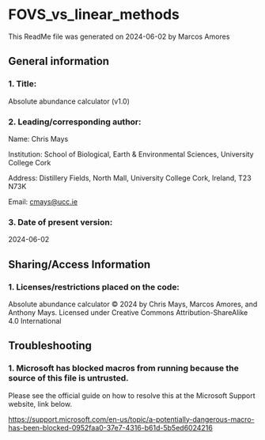 # FOVS_vs_linear_methods
This ReadMe file was generated on 2024-06-02 by Marcos Amores

## General information

### 1. Title:
   
  Absolute abundance calculator (v1.0)

### 2. Leading/corresponding author:
   
  Name: Chris Mays

  Institution: School of Biological, Earth & Environmental Sciences, University College Cork
  
  Address: Distillery Fields, North Mall, University College Cork, Ireland, T23 N73K
  
  Email: cmays@ucc.ie

### 3. Date of present version:
   
  2024-06-02


## Sharing/Access Information

### 1. Licenses/restrictions placed on the code:
   
  Absolute abundance calculator © 2024 by Chris Mays, Marcos Amores, and Anthony Mays. Licensed under Creative Commons Attribution-ShareAlike 4.0 International

## Troubleshooting

### 1. Microsoft has blocked macros from running because the source of this file is untrusted.

  Please see the official guide on how to resolve this at the Microsoft Support website, link below.
  
  https://support.microsoft.com/en-us/topic/a-potentially-dangerous-macro-has-been-blocked-0952faa0-37e7-4316-b61d-5b5ed6024216
